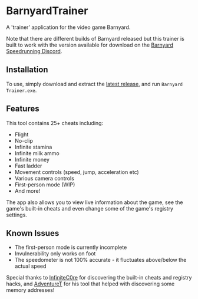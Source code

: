 # BarnyardTrainer
A 'trainer' application for the video game Barnyard.

Note that there are different builds of Barnyard released but this trainer is built to work with the version available for download on the [Barnyard Speedrunning Discord](https://discord.gg/4WD8sF28RU).

## Installation
To use, simply download and extract the [latest release](https://github.com/Break-Ben/BarnyardTrainer/releases/latest), and run `Barnyard Trainer.exe`.

## Features
This tool contains 25+ cheats including:  
+  Flight
+  No-clip
+  Infinite stamina
+  Infinite milk ammo
+  Infinite money
+  Fast ladder
+  Movement controls (speed, jump, acceleration etc)
+  Various camera controls
+  First-person mode (WIP)
+  And more!

The app also allows you to view live information about the game, see the game's built-in cheats and even change some of the game's registry settings.


## Known Issues
+ The first-person mode is currently incomplete
+ Invulnerability only works on foot
+ The speedometer is not 100% accurate - it fluctuates above/below the actual speed

Special thanks to [InfiniteC0re](https://github.com/InfiniteC0re) for discovering the built-in cheats and registry hacks, and [AdventureT](https://github.com/AdventureT) for his tool that helped with discovering some memory addresses!
